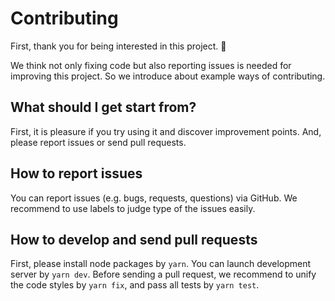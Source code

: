 # Contributing

First, thank you for being interested in this project. 🎉

We think not only fixing code but also reporting issues is needed for improving this project.
So we introduce about example ways of contributing.

## What should I get start from?

First, it is pleasure if you try using it and discover improvement points.
And, please report issues or send pull requests.

## How to report issues

You can report issues (e.g. bugs, requests, questions) via GitHub.
We recommend to use labels to judge type of the issues easily.

## How to develop and send pull requests

First, please install node packages by `yarn`.
You can launch development server by `yarn dev`.
Before sending a pull request, we recommend to unify the code styles by `yarn fix`,
and pass all tests by `yarn test`.
